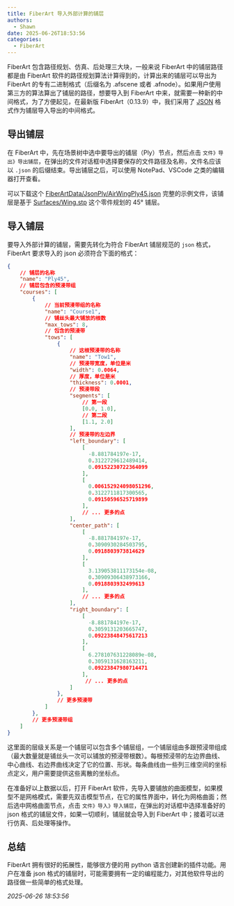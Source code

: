 ```yaml
---
title: FiberArt 导入外部计算的铺层
authors:
  - Shawn
date: 2025-06-26T18:53:56
categories:
  - FiberArt
---
```

FiberArt 包含路径规划、仿真、后处理三大块，一般来说 FiberArt 中的铺层路径都是由 FiberArt 软件的路径规划算法计算得到的，计算出来的铺层可以导出为 FiberArt 的专有二进制格式（后缀名为 .afscene 或者 .afnode）。如果用户使用第三方的算法算出了铺层的路径，想要导入到 FiberArt 中来，就需要一种新的中间格式，为了方便起见，在最新版 FiberArt（0.13.9）中，我们采用了 [JSON](https://www.json.org/json-en.html) 格式作为铺层导入导出的中间格式。

<!-- more -->

## 导出铺层

在 FiberArt 中，先在场景树中选中要导出的铺层（Ply）节点，然后点击 `文件》导出》导出铺层`，在弹出的文件对话框中选择要保存的文件路径及名称，文件名应该以 `.json` 的后缀结束。导出铺层之后，可以使用 NotePad、VSCode 之类的编辑器打开查看。

可以下载这个 [FiberArtData/JsonPly/AirWingPly45.json](https://github.com/xiaodaxia-2008/FiberArtData/blob/master/JsonPly/AirWingPly45.json) 完整的示例文件，该铺层是基于 [Surfaces/Wing.stp](https://github.com/xiaodaxia-2008/FiberArtData/blob/master/Surfaces/Wing.stp) 这个零件规划的 45° 铺层。

## 导入铺层

要导入外部计算的铺层，需要先转化为符合 FiberArt 铺层规范的 `json` 格式，FiberArt 要求导入的 json 必须符合下面的格式：

```json
{
	// 铺层的名称
	"name": "Ply45",
	// 铺层包含的预浸带组
	"courses": [
		{
			// 当前预浸带组的名称 
			"name": "Course1",
			// 铺丝头最大铺放的根数
			"max_tows": 8, 
			// 包含的预浸带
			"tows": [
				{
					// 这根预浸带的名称
					"name": "Tow1",
					// 预浸带宽度，单位是米
					"width": 0.0064,
					// 厚度，单位是米
					"thickness": 0.0001,
					// 预浸带段
					"segments": [
						// 第一段
						[0.0, 1.0],
						// 第二段
						[1.1, 2.0]
					],
					// 预浸带的左边界
					"left_boundary": [
						[
			              -8.881784197e-17,
			              0.3122729612489414,
			              0.09152230722364099
			            ],
			            [
			              0.006152924098051296,
			              0.3122711817300565,
			              0.09150596525719899
			            ],
			            // ... 更多的点
					],
					"center_path": [
			            [
			              -8.881784197e-17,
			              0.3090930284503795,
			              0.0918803973814629
			            ],
			            [
			              3.139053811173154e-08,
			              0.30909306438973166,
			              0.0918803932499613
			            ],			
			            // ... 更多的点			
					],
					"right_boundary": [
						[
			              -8.881784197e-17,
			              0.3059131203665747,
			              0.09223848475617213
			            ],
			            [
			              6.278107631228089e-08,
			              0.3059131628163211,
			              0.09223847980714471
			            ],
			             // ... 更多的点		
					]
				},
				// 更多预浸带
			]
		},
		// 更多预浸带组
	]
}
```


这里面的层级关系是一个铺层可以包含多个铺层组，一个铺层组由多跟预浸带组成（最大数量就是铺丝头一次可以铺放的预浸带根数）。每根预浸带的左边界曲线、中心曲线、右边界曲线决定了它的位置、形状。每条曲线由一些列三维空间的坐标点定义，用户需要提供这些离散的坐标点。

在准备好以上数据以后，打开 FiberArt 软件，先导入要铺放的曲面模型，如果模型不是网格模式，需要先双击模型节点，在它的属性界面中，转化为网格曲面；然后选中网格曲面节点，点击 `文件》导入》导入铺层`，在弹出的对话框中选择准备好的 json 格式的铺层文件，如果一切顺利，铺层就会导入到 FiberArt 中；接着可以进行仿真、后处理等操作。

## 总结

FiberArt 拥有很好的拓展性，能够很方便的用 python 语言创建新的插件功能。用户在准备 json 格式的铺层时，可能需要拥有一定的编程能力，对其他软件导出的路径做一些简单的格式处理。


*2025-06-26 18:53:56*